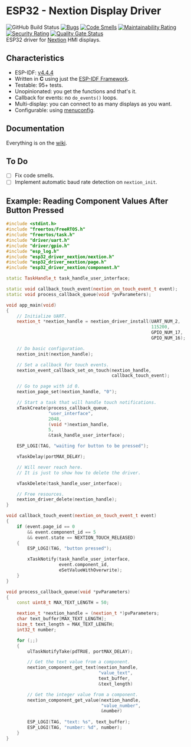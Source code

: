 # ESP32 - Nextion Display Driver

![GitHub Build Status](https://github.com/gfurtadoalmeida/esp32-driver-nextion/actions/workflows/build.yml/badge.svg) [![Bugs](https://sonarcloud.io/api/project_badges/measure?project=esp32_driver_nextion&metric=bugs)](https://sonarcloud.io/summary/new_code?id=esp32_driver_nextion) [![Code Smells](https://sonarcloud.io/api/project_badges/measure?project=esp32_driver_nextion&metric=code_smells)](https://sonarcloud.io/summary/new_code?id=esp32_driver_nextion) [![Maintainability Rating](https://sonarcloud.io/api/project_badges/measure?project=esp32_driver_nextion&metric=sqale_rating)](https://sonarcloud.io/summary/new_code?id=esp32_driver_nextion) [![Security Rating](https://sonarcloud.io/api/project_badges/measure?project=esp32_driver_nextion&metric=security_rating)](https://sonarcloud.io/summary/new_code?id=esp32_driver_nextion) [![Quality Gate Status](https://sonarcloud.io/api/project_badges/measure?project=esp32_driver_nextion&metric=alert_status)](https://sonarcloud.io/summary/new_code?id=esp32_driver_nextion)  
ESP32 driver for [Nextion](https://nextion.tech/) HMI displays. 

## Characteristics

* ESP-IDF: [v4.4.4](https://docs.espressif.com/projects/esp-idf/en/v4.4.4/esp32/index.html)
* Written in **C** using just the [ESP-IDF Framework](https://github.com/espressif/esp-idf).
* Testable: 95+ tests.
* Unopinionated: you get the functions and that's it.
* Callback for events: no `do_events()` loops.
* Multi-display: you can connect to as many displays as you want.
* Configurable: using [menuconfig](https://docs.espressif.com/projects/esp-idf/en/latest/esp32/api-reference/kconfig.html).

## Documentation

Everything is on the [wiki](https://github.com/gfurtadoalmeida/esp32-driver-nextion/wiki).

## To Do

- [ ] Fix code smells.
- [ ] Implement automatic baud rate detection on `nextion_init`.

## Example: Reading Component Values After Button Pressed

```cpp
#include <stdint.h>
#include "freertos/FreeRTOS.h"
#include "freertos/task.h"
#include "driver/uart.h"
#include "driver/gpio.h"
#include "esp_log.h"
#include "esp32_driver_nextion/nextion.h"
#include "esp32_driver_nextion/page.h"
#include "esp32_driver_nextion/component.h"

static TaskHandle_t task_handle_user_interface;

static void callback_touch_event(nextion_on_touch_event_t event);
static void process_callback_queue(void *pvParameters);

void app_main(void)
{
    // Initialize UART.
    nextion_t *nextion_handle = nextion_driver_install(UART_NUM_2,
                                                       115200,
                                                       GPIO_NUM_17,
                                                       GPIO_NUM_16);

    // Do basic configuration.
    nextion_init(nextion_handle);

    // Set a callback for touch events.
    nextion_event_callback_set_on_touch(nextion_handle,
                                        callback_touch_event);

    // Go to page with id 0.
    nextion_page_set(nextion_handle, "0");

    // Start a task that will handle touch notifications.
    xTaskCreate(process_callback_queue,
                "user_interface",
                2048,
                (void *)nextion_handle,
                5,
                &task_handle_user_interface);

    ESP_LOGI(TAG, "waiting for button to be pressed");

    vTaskDelay(portMAX_DELAY);

    // Will never reach here.
    // It is just to show how to delete the driver.

    vTaskDelete(task_handle_user_interface);

    // Free resources.
    nextion_driver_delete(nextion_handle);
}

void callback_touch_event(nextion_on_touch_event_t event)
{
    if (event.page_id == 0 
        && event.component_id == 5 
        && event.state == NEXTION_TOUCH_RELEASED)
    {
        ESP_LOGI(TAG, "button pressed");

        xTaskNotify(task_handle_user_interface, 
                    event.component_id,
                    eSetValueWithOverwrite);
    }
}

void process_callback_queue(void *pvParameters)
{
    const uint8_t MAX_TEXT_LENGTH = 50;

    nextion_t *nextion_handle = (nextion_t *)pvParameters;
    char text_buffer[MAX_TEXT_LENGTH];
    size_t text_length = MAX_TEXT_LENGTH;
    int32_t number;

    for (;;)
    {
        ulTaskNotifyTake(pdTRUE, portMAX_DELAY);

        // Get the text value from a component.
        nextion_component_get_text(nextion_handle, 
                                   "value_text",
                                   text_buffer,
                                   &text_length)

        // Get the integer value from a component.
        nextion_component_get_value(nextion_handle, 
                                    "value_number",
                                    &number)
        
        ESP_LOGI(TAG, "text: %s", text_buffer);
        ESP_LOGI(TAG, "number: %d", number);
    }
}
```
